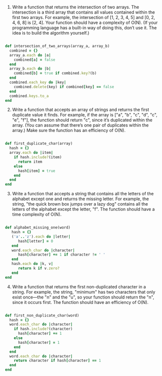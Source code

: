1. Write a function that returns the intersection of two arrays. The intersection is a third array that contains all
   values contained within the first two arrays. For example, the intersection of [1, 2, 3, 4, 5] and [0, 2, 4, 6, 8]
   is [2, 4]. Your function should have a complexity of O(N). (If your programming language has a built-in way of doing
   this, don’t use it. The idea is to build the algorithm yourself.)

```ruby

def intersection_of_two_arrays(array_a, array_b)
  combined = {}
  array_a.each do |a|
    combined[a] = false
  end
  array_b.each do |b|
    combined[b] = true if combined.key?(b)
  end
  combined.each_key do |key|
    combined.delete(key) if combined[key] == false
  end
  combined.keys.to_a
end
```

2. Write a function that accepts an array of strings and returns the first duplicate value it finds. For example, if the
   array is ["a", "b", "c", "d", "c", "e", "f"], the function should return "c", since it’s duplicated within the
   array. (You can assume that there’s one pair of duplicates within the array.) Make sure the function has an
   efficiency of O(N).

```ruby

def first_duplicate_char(array)
  hash = {}
  array.each do |item|
    if hash.include?(item)
      return item
    else
      hash[item] = true
    end
  end
end
```

3. Write a function that accepts a string that contains all the letters of the alphabet except one and returns the
   missing letter. For example, the string, "the quick brown box jumps over a lazy dog" contains all the letters of the
   alphabet except the letter, "f". The function should have a time complexity of O(N).

```ruby

def alphabet_missing_one(word)
   hash = {}
   ('a'..'z').each do |letter|
      hash[letter] = 0
   end
   word.each_char do |character|
      hash[character] += 1 if character != ' '
   end
   hash.each do |k, v|
      return k if v.zero?
   end
end
```

4. Write a function that returns the first non-duplicated character in a string. For example, the string, "minimum" has
   two characters that only exist once—the "n" and the "u", so your function should return the "n", since it occurs
   first. The function should have an efficiency of O(N).

```ruby

def first_non_duplicate_char(word)
  hash = {}
  word.each_char do |character|
    if hash.include?(character)
      hash[character] += 1
    else
      hash[character] = 1
    end
  end
  word.each_char do |character|
    return character if hash[character] == 1
  end
end
```
